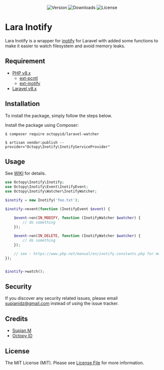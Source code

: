 <p align="center">
    <img src="https://img.shields.io/packagist/v/octopyid/laravel-inotify.svg?style=for-the-badge" alt="Version">
    <img src="https://img.shields.io/packagist/dt/octopyid/laravel-inotify.svg?style=for-the-badge&color=F28D1A" alt="Downloads">
    <img src="https://img.shields.io/packagist/l/octopyid/laravel-inotify.svg?style=for-the-badge" alt="License">
</p>

# Lara Inotify

Lara Inotify is a wrapper for [inotify](https://www.php.net/manual/en/book.inotify.php) for Laravel with added some
functions to make it easier to watch filesystem and avoid memory leaks.

## Requirement

- [PHP v8.x](https://www.php.net/downloads/)
    - [ext-pcntl](https://www.php.net/manual/en/book.pcntl.php)
    - [ext-inotify](https://www.php.net/manual/en/book.inotify.php)
- [Laravel v8.x](https://laravel.com/)

## Installation

To install the package, simply follow the steps below.

Install the package using Composer:

```
$ composer require octopyid/laravel-watcher

$ artisan vendor:publish --provider="Octopy\Inotify\InotifyServiceProvider"
```

## Usage

See [WIKI](https://github.com/OctopyID/LaraInotify/wiki) for details.

```php
use Octopy\Inotify\Inotify;
use Octopy\Inotify\Event\InotifyEvent;
use Octopy\Inotify\Watcher\InotifyWatcher;

$inotify = new Inotify('foo.txt');

$inotify->event(function (InotifyEvent $event) {

    $event->on(IN_MODIFY, function (InotifyWatcher $watcher) {
        // do something
    });
    
    $event->on(IN_DELETE, function (InotifyWatcher $watcher) {
        // do something
    });

    // see : https://www.php.net/manual/en/inotify.constants.php for more events.
});


$inotify->watch();
```

## Security

If you discover any security related issues, please email [supianidz@gmail.com](mailto:supianidz@gmail.com) instead of
using the issue tracker.

## Credits

- [Supian M](https://github.com/SupianIDz)
- [Octopy ID](https://github.com/OctopyID)

## License

The MIT License (MIT). Please see [License File](LICENSE) for more information.
